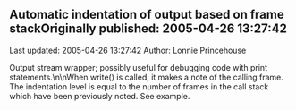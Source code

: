 ## Automatic indentation of output based on frame stackOriginally published: 2005-04-26 13:27:42 
Last updated: 2005-04-26 13:27:42 
Author: Lonnie Princehouse 
 
Output stream wrapper; possibly useful for debugging code with print statements.\n\nWhen write() is called, it makes a note of the calling frame.  The indentation level is equal to the number of frames in the call stack which have been previously noted.  See example.